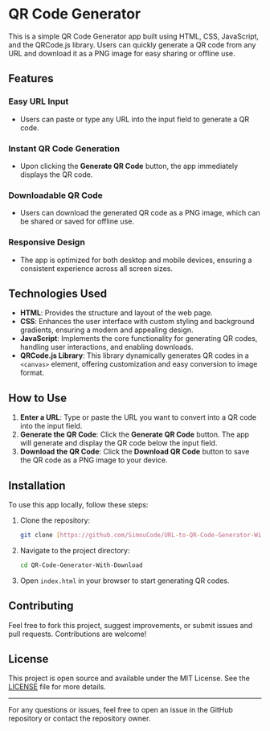 # QR Code Generator

This is a simple QR Code Generator app built using HTML, CSS, JavaScript, and the QRCode.js library. Users can quickly generate a QR code from any URL and download it as a PNG image for easy sharing or offline use.

## Features

### Easy URL Input
- Users can paste or type any URL into the input field to generate a QR code.

### Instant QR Code Generation
- Upon clicking the **Generate QR Code** button, the app immediately displays the QR code.

### Downloadable QR Code
- Users can download the generated QR code as a PNG image, which can be shared or saved for offline use.

### Responsive Design
- The app is optimized for both desktop and mobile devices, ensuring a consistent experience across all screen sizes.

## Technologies Used
- **HTML**: Provides the structure and layout of the web page.
- **CSS**: Enhances the user interface with custom styling and background gradients, ensuring a modern and appealing design.
- **JavaScript**: Implements the core functionality for generating QR codes, handling user interactions, and enabling downloads.
- **QRCode.js Library**: This library dynamically generates QR codes in a `<canvas>` element, offering customization and easy conversion to image format.

## How to Use

1. **Enter a URL**: Type or paste the URL you want to convert into a QR code into the input field.
2. **Generate the QR Code**: Click the **Generate QR Code** button. The app will generate and display the QR code below the input field.
3. **Download the QR Code**: Click the **Download QR Code** button to save the QR code as a PNG image to your device.

## Installation

To use this app locally, follow these steps:

1. Clone the repository:
    ```bash
    git clone [https://github.com/SimouCode/URL-to-QR-Code-Generator-With-Download.git]
    ```
2. Navigate to the project directory:
    ```bash
    cd QR-Code-Generator-With-Download
    ```
3. Open `index.html` in your browser to start generating QR codes.

## Contributing

Feel free to fork this project, suggest improvements, or submit issues and pull requests. Contributions are welcome!

## License

This project is open source and available under the MIT License. See the [LICENSE](LICENSE) file for more details.

---

For any questions or issues, feel free to open an issue in the GitHub repository or contact the repository owner.
